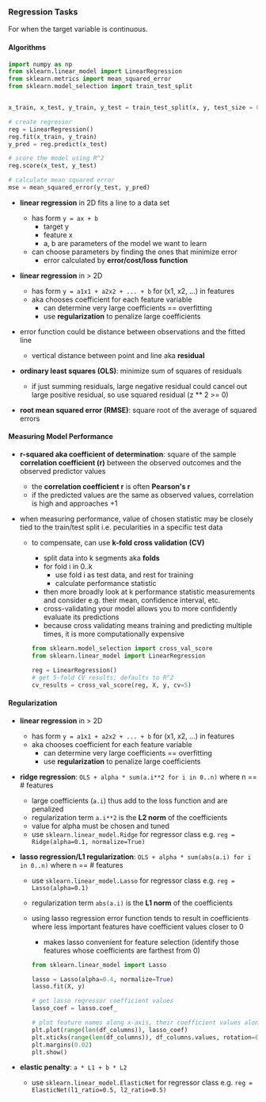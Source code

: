 ### Regression Tasks

For when the target variable is continuous.

#### Algorithms

```python
import numpy as np
from sklearn.linear_model import LinearRegression
from sklearn.metrics import mean_squared_error
from sklearn.model_selection import train_test_split


x_train, x_test, y_train, y_test = train_test_split(x, y, test_size = 0.3, random_state=42)

# create regressor
reg = LinearRegression()
reg.fit(x_train, y_train)
y_pred = reg.predict(x_test)

# score the model using R^2
reg.score(x_test, y_test)

# calculate mean squared error
mse = mean_squared_error(y_test, y_pred)
```

- **linear regression** in 2D fits a line to a data set
  - has form `y = ax + b`
      - target y
      - feature x
      - a, b are parameters of the model we want to learn
  - can choose parameters by finding the ones that minimize error
      - error calculated by **error/cost/loss function**

- **linear regression** in > 2D
  - has form `y = a1x1 + a2x2 + ... + b` for (x1, x2, ...) in features
  - aka chooses coefficient for each feature variable
    - can determine very large coefficients == overfitting
    - use **regularization** to penalize large coefficients

- error function could be distance between observations and the fitted line
    - vertical distance between point and line aka **residual**

- **ordinary least squares (OLS)**: minimize sum of squares of residuals
    - if just summing residuals, large negative residual could cancel out large positive residual, so use squared residual (z ** 2 >= 0)

- **root mean squared error (RMSE)**: square root of the average of squared errors

#### Measuring Model Performance

- **r-squared aka coefficient of determination**: square of the sample **correlation coefficient (r)** between the observed outcomes and the observed predictor values
    - the **correlation coefficient r** is often **Pearson's r**
    - if the predicted values are the same as observed values, correlation is high and approaches +1

- when measuring performance, value of chosen statistic may be closely tied to the train/test split i.e. pecularities in a specific test data
    - to compensate, can use **k-fold cross validation (CV)**
        - split data into k segments aka **folds**
        - for fold i in 0..k
          - use fold i as test data, and rest for training
          - calculate performance statistic
        - then more broadly look at k performance statistic measurements and consider e.g. their mean, confidence interval, etc.
        - cross-validating your model allows you to more confidently evaluate its predictions
        - because cross validating means training and predicting multiple times, it is more computationally expensive

      ```python
      from sklearn.model_selection import cross_val_score
      from sklearn.linear_model import LinearRegression

      reg = LinearRegression()
      # get 5-fold CV results; defaults to R^2
      cv_results = cross_val_score(reg, X, y, cv=5)
      ```

#### Regularization

- **linear regression** in > 2D
  - has form `y = a1x1 + a2x2 + ... + b` for (x1, x2, ...) in features
  - aka chooses coefficient for each feature variable
    - can determine very large coefficients == overfitting
    - use **regularization** to penalize large coefficients

- **ridge regression**: `OLS + alpha * sum(a.i**2 for i in 0..n)` where n == # features
    - large coefficients (`a.i`) thus add to the loss function and are penalized
    - regularization term `a.i**2` is the **L2 norm** of the coefficients
    - value for alpha must be chosen and tuned
    - use `sklearn.linear_model.Ridge` for regressor class e.g. `reg = Ridge(alpha=0.1, normalize=True)`

- **lasso regression/L1 regularization**: `OLS + alpha * sum(abs(a.i) for i in 0..n)` where n == # features
    - use `sklearn.linear_model.Lasso` for regressor class e.g. `reg = Lasso(alpha=0.1)`
    - regularization term `abs(a.i)` is the **L1 norm** of the coefficients
    - using lasso regression error function tends to result in coefficients where less important features have coefficient values closer to 0
        - makes lasso convenient for feature selection (identify those features whose coefficients are farthest from 0)

      ```python
      from sklearn.linear_model import Lasso

      lasso = Lasso(alpha=0.4, normalize=True)
      lasso.fit(X, y)

      # get lasso regressor coefficient values
      lasso_coef = lasso.coef_

      # plot feature names along x-axis, their coefficient values along y
      plt.plot(range(len(df_columns)), lasso_coef)
      plt.xticks(range(len(df_columns)), df_columns.values, rotation=60)
      plt.margins(0.02)
      plt.show()
      ```

- **elastic penalty**: `a * L1 + b * L2`
  - use `sklearn.linear_model.ElasticNet` for regressor class e.g. `reg = ElasticNet(l1_ratio=0.5, l2_ratio=0.5)`

